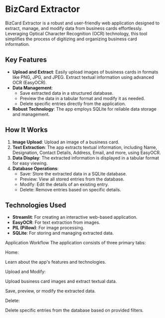 # BizCard Extractor

BizCard Extractor is a robust and user-friendly web application designed to extract, manage, and modify data from business cards effortlessly. Leveraging Optical Character Recognition (OCR) technology, this tool simplifies the process of digitizing and organizing business card information.

## Key Features
- **Upload and Extract**: Easily upload images of business cards in formats like PNG, JPG, and JPEG. Extract textual information using advanced OCR (EasyOCR).
- **Data Management**:
  - Save extracted data in a structured database.
  - Preview the data in a tabular format and modify it as needed.
  - Delete specific entries directly from the application.
- **Robust Technology**: The app employs SQLite for reliable data storage and management.

## How It Works
1. **Image Upload**: Upload an image of a business card.
2. **Text Extraction**: The app extracts textual information, including Name, Designation, Contact Details, Address, Email, and more, using EasyOCR.
3. **Data Display**: The extracted information is displayed in a tabular format for easy viewing.
4. **Database Operations**:
   - Save: Store the extracted data in a SQLite database.
   - Preview: View all stored entries from the database.
   - Modify: Edit the details of an existing entry.
   - Delete: Remove entries based on specific details.

## Technologies Used
- **Streamlit**: For creating an interactive web-based application.
- **EasyOCR**: For text extraction from images.
- **PIL (Pillow)**: For image processing.
- **SQLite**: For storing and managing extracted data.


Application Workflow
The application consists of three primary tabs:

Home:

Learn about the app's features and technologies.

Upload and Modify:

Upload business card images and extract textual data.

Save, preview, or modify the extracted data.

Delete:

Delete specific entries from the database based on provided filters.



